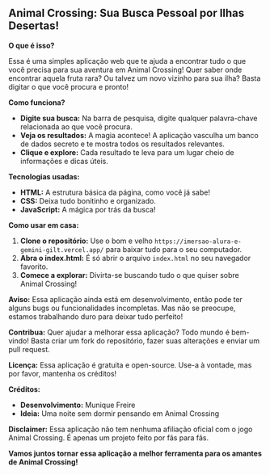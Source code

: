 ## Animal Crossing: Sua Busca Pessoal por Ilhas Desertas! ️

**O que é isso?**

Essa é uma simples aplicação web que te ajuda a encontrar tudo o que você precisa para sua aventura em Animal Crossing!  Quer saber onde encontrar aquela fruta rara? Ou talvez um novo vizinho para sua ilha? Basta digitar o que você procura e pronto!

**Como funciona?**
* **Digite sua busca:** Na barra de pesquisa, digite qualquer palavra-chave relacionada ao que você procura.
* **Veja os resultados:** A magia acontece! A aplicação vasculha um banco de dados secreto e te mostra todos os resultados relevantes.
* **Clique e explore:** Cada resultado te leva para um lugar cheio de informações e dicas úteis.

**Tecnologias usadas:**
* **HTML:** A estrutura básica da página, como você já sabe!
* **CSS:** Deixa tudo bonitinho e organizado.
* **JavaScript:** A mágica por trás da busca!

**Como usar em casa:**
1. **Clone o repositório:** Use o bom e velho `https://imersao-alura-e-gemini-gilt.vercel.app/` para baixar tudo para o seu computador.
2. **Abra o index.html:** É só abrir o arquivo `index.html` no seu navegador favorito.
3. **Comece a explorar:** Divirta-se buscando tudo o que quiser sobre Animal Crossing!

**Aviso:** Essa aplicação ainda está em desenvolvimento, então pode ter alguns bugs ou funcionalidades incompletas. Mas não se preocupe, estamos trabalhando duro para deixar tudo perfeito!

**Contribua:**
Quer ajudar a melhorar essa aplicação? Todo mundo é bem-vindo! Basta criar um fork do repositório, fazer suas alterações e enviar um pull request.

**Licença:**
Essa aplicação é gratuita e open-source. Use-a à vontade, mas por favor, mantenha os créditos!

**Créditos:**
* **Desenvolvimento:** Munique Freire
* **Ideia:** Uma noite sem dormir pensando em Animal Crossing

**Disclaimer:** Essa aplicação não tem nenhuma afiliação oficial com o jogo Animal Crossing. É apenas um projeto feito por fãs para fãs.

**Vamos juntos tornar essa aplicação a melhor ferramenta para os amantes de Animal Crossing!**
